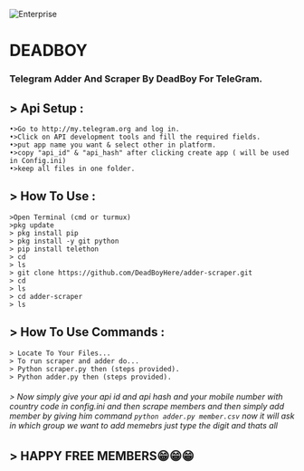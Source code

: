 ![Enterprise](https://telegra.ph/file/0432877a90a3acaaeebba.jpg)
# DEADBOY
### Telegram Adder And Scraper By **DeadBoy** For TeleGram.

## > Api Setup :
```
•>Go to http://my.telegram.org and log in.
•>Click on API development tools and fill the required fields.
•>put app name you want & select other in platform.
•>copy "api_id" & "api_hash" after clicking create app ( will be used in Config.ini)
•>keep all files in one folder.
```
## > How To Use :
```
>Open Terminal (cmd or turmux)
>pkg update
> pkg install pip
> pkg install -y git python
> pip install telethon
> cd
> ls
> git clone https://github.com/DeadBoyHere/adder-scraper.git
> cd
> ls
> cd adder-scraper
> ls
```
## > How To Use Commands :
```
> Locate To Your Files...
> To run scraper and adder do...
> Python scraper.py then (steps provided).
> Python adder.py then (steps provided).
```

###### > Now simply give your api id and api hash and your mobile number with country code in config.ini and then scrape members and then simply add member by giving him command `python adder.py member.csv` now it will ask in which group we want to add memebrs just type the digit and thats all 

## > HAPPY FREE MEMBERS😁😁😁
